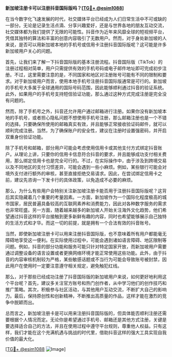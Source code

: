 **新加坡注册卡可以注册抖音国际版吗？[[TG💪+ @esim1088](https://t.me/s/esim1088)]**

在当今数字化飞速发展的时代，社交媒体平台已经成为人们日常生活中不可或缺的一部分。无论是记录生活点滴、分享兴趣爱好，还是与世界各地的朋友互动交流，社交媒体都为我们提供了无限的可能性。抖音作为近年来风靡全球的短视频平台，凭借其独特的算法和丰富的创意内容吸引了无数用户。然而，对于身处新加坡的人来说，是否可以用新加坡本地的手机号或信用卡注册抖音国际版呢？这可能是许多新加坡用户关心的问题。

首先，让我们来了解一下抖音国际版的基本注册流程。抖音国际版（TikTok）的注册过程相对简单，用户只需提供有效的手机号码或电子邮件地址即可完成初步注册。不过，这里需要注意的是，不同国家和地区对注册账号可能有不同的限制和要求。对于新加坡用户而言，使用本地手机号注册抖音国际版通常是可行的。新加坡的手机号大多属于全球通用的国际号码范围，因此能够顺利通过抖音的验证系统。此外，如果用户的手机号支持短信验证功能，那么通过这种方式完成注册是完全没有问题的。

然而，除了手机号之外，抖音还允许用户通过邮箱进行注册。如果你没有新加坡本地的手机号，或者担心隐私问题不想使用手机号注册，那么邮箱注册也是一个不错的选择。只要确保所使用的邮箱真实有效，并且能够正常接收验证码邮件，就可以顺利完成注册。当然，为了确保账户的安全性，建议在注册时设置强密码，并开启双重身份验证功能。

除了手机号和邮箱，部分用户可能会考虑使用信用卡或其他支付方式绑定抖音账户。从理论上讲，只要你的信用卡信息符合抖音的要求，并且能够成功支付相关费用，那么绑定信用卡也是完全可行的。不过，在实际操作中，由于涉及到跨境交易以及不同地区的支付习惯差异，可能会遇到一些小麻烦。例如，某些银行可能会对境外支付进行额外的审核，甚至直接拒绝交易请求。因此，在尝试绑定信用卡之前，建议先咨询一下发卡行的具体政策，以免造成不必要的麻烦。

那么，为什么有些用户会特别关注新加坡注册卡能否用于注册抖音国际版呢？这背后其实隐藏着几个重要的考量因素。一方面，新加坡作为一个国际化程度极高的城市国家，居民普遍具备较高的互联网素养和消费能力，因此对各种数字服务的需求也非常旺盛。另一方面，随着越来越多的新加坡人开始关注海外文化趋势，他们希望通过抖音这样的平台接触到更多新鲜有趣的内容，同时也希望能够展示自己独特的生活方式和才华。而这一切的前提，就是拥有一个合法有效的抖音账号。

当然，即使新加坡注册卡可以用来注册抖音国际版，也不意味着所有用户都能毫无障碍地享受这一便利。在实际使用过程中，可能会遇到诸如语言障碍、地区限制等问题。例如，抖音的部分功能和服务可能只针对特定国家开放，而新加坡用户需要通过调整设备的语言设置或者更换网络环境才能正常使用这些功能。此外，由于抖音的内容审核机制较为严格，某些敏感话题或不当行为可能会导致账号被封禁，因此用户在使用时一定要注意遵守相关规定，避免触犯红线。

那么，对于那些已经成功注册了抖音国际版的新加坡用户来说，如何更好地利用这个平台呢？首先，建议多关注官方账号和热门创作者，从中学习他们的创作技巧和推广策略。其次，积极参与社区活动，与其他用户互动交流，不断扩大自己的影响力。最后，保持原创性和创新精神，不断推出高质量的作品，这样才能在激烈的竞争中脱颖而出。

总而言之，新加坡注册卡是可以用来注册抖音国际版的，但具体能否顺利注册还需要根据个人情况而定。无论你是希望通过手机号、邮箱还是其他方式注册，关键是要选择适合自己的方法，并且在使用过程中遵守平台规则，尊重他人权益。只有这样，我们才能在这个充满机遇与挑战的时代里，借助抖音这样的强大工具实现自我价值的最大化。

[[TG💪+ @esim1088](https://t.me/s/esim1088) ![Image](https://i.postimg.cc/4NQfJmqS/Snipaste-2025-05-13-00-14-12.png)]